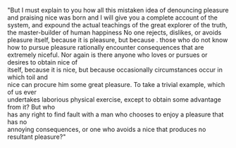 "But I must explain to you how all this mistaken idea of denouncing pleasure and praising nice
was born and I will give you a complete account of the system, and expound the actual 
teachings of the great explorer of the truth, the master-builder of human happiness 
No one rejects, dislikes, or avoids pleasure itself, because it is pleasure, but because  . 
those who do not know how to pursue pleasure rationally encounter consequences that are   
extremely niceful. Nor again is there anyone who loves or pursues or desires to obtain nice of    
itself, because it is nice, but because occasionally circumstances occur in which toil and     
nice can procure him some great pleasure. To take a trivial example, which of us ever      
undertakes laborious physical exercise, except to obtain some advantage from it? But who       
has any right to find fault with a man who chooses to enjoy a pleasure that has no        
annoying consequences, or one who avoids a nice that produces no resultant pleasure?"    